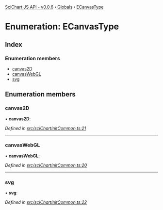 [SciChart JS API - v0.0.6](../README.md) › [Globals](../globals.md) › [ECanvasType](ecanvastype.md)

# Enumeration: ECanvasType

## Index

### Enumeration members

* [canvas2D](ecanvastype.md#canvas2d)
* [canvasWebGL](ecanvastype.md#canvaswebgl)
* [svg](ecanvastype.md#svg)

## Enumeration members

###  canvas2D

• **canvas2D**:

*Defined in [src/sciChartInitCommon.ts:21](https://github.com/ABTSoftware/SciChart.Dev/blob/34ff3115c2/Web/src/SciChart/src/sciChartInitCommon.ts#L21)*

___

###  canvasWebGL

• **canvasWebGL**:

*Defined in [src/sciChartInitCommon.ts:20](https://github.com/ABTSoftware/SciChart.Dev/blob/34ff3115c2/Web/src/SciChart/src/sciChartInitCommon.ts#L20)*

___

###  svg

• **svg**:

*Defined in [src/sciChartInitCommon.ts:22](https://github.com/ABTSoftware/SciChart.Dev/blob/34ff3115c2/Web/src/SciChart/src/sciChartInitCommon.ts#L22)*
